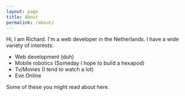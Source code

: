 ```yaml
---
layout: page
title: About
permalink: /about/
---
```


Hi, I am Richard. I'm a web developer in the Netherlands. I have a wide variety
of interests:

* Web development (duh)
* Mobile robotics (Someday I hope to build a hexapod)
* Tv/Movies (I tend to watch a lot)
* Eve Online

Some of these you might read about here.
